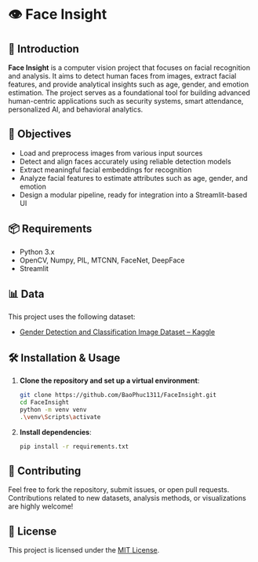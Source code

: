 # 👁️ Face Insight

## 🧠 Introduction  
**Face Insight** is a computer vision project that focuses on facial recognition and analysis. It aims to detect human faces from images, extract facial features, and provide analytical insights such as age, gender, and emotion estimation. The project serves as a foundational tool for building advanced human-centric applications such as security systems, smart attendance, personalized AI, and behavioral analytics.

## 🎯 Objectives  
- Load and preprocess images from various input sources  
- Detect and align faces accurately using reliable detection models  
- Extract meaningful facial embeddings for recognition  
- Analyze facial features to estimate attributes such as age, gender, and emotion  
- Design a modular pipeline, ready for integration into a Streamlit-based UI  

## 📦 Requirements  
- Python 3.x  
- OpenCV, Numpy, PIL, MTCNN, FaceNet, DeepFace
- Streamlit

## 📊 Data  
This project uses the following dataset:  
- [Gender Detection and Classification Image Dataset – Kaggle](https://www.kaggle.com/datasets/trainingdatapro/gender-detection-and-classification-image-dataset)

## 🛠️ Installation & Usage  

1. **Clone the repository and set up a virtual environment**:
    ```bash
    git clone https://github.com/BaoPhuc1311/FaceInsight.git
    cd FaceInsight
    python -m venv venv
    .\venv\Scripts\activate
    ```

2. **Install dependencies**:
    ```bash
    pip install -r requirements.txt
    ```

## 🤝 Contributing  
Feel free to fork the repository, submit issues, or open pull requests.  
Contributions related to new datasets, analysis methods, or visualizations are highly welcome!

## 📄 License  
This project is licensed under the [MIT License](LICENSE).
